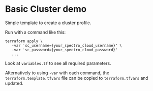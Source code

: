 # Basic Cluster demo

Simple template to create a cluster profile.

Run with a command like this:

```
terraform apply \
   -var 'sc_username={your_spectro_cloud_username}' \
   -var 'sc_password={your_spectro_cloud_password}'
   ...
```

Look at `variables.tf` to see all required parameters.

Alternatively to using `-var` with each command, the `terraform.template.tfvars` file can be copied to `terraform.tfvars` and updated.
